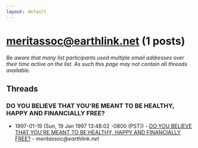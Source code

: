 ```yaml
---
layout: default
---
```


# meritassoc@earthlink.net (1 posts)

_Be aware that many list participants used multiple email addresses over their time active on the list. As such this page may not contain all threads available._

## Threads

### DO YOU BELIEVE THAT YOU'RE MEANT TO BE HEALTHY, HAPPY AND FINANCIALLY FREE?
+ 1997-01-19 (Sun, 19 Jan 1997 13:48:02 -0800 (PST)) - [DO YOU BELIEVE THAT YOU'RE MEANT TO BE HEALTHY, HAPPY AND FINANCIALLY FREE?](/archive/1997/01/60e3577a79e7462d4a94abaa7cb4a578605e49f1bbb305db9b8c134ef53beaf1) - _meritassoc@earthlink.net_

